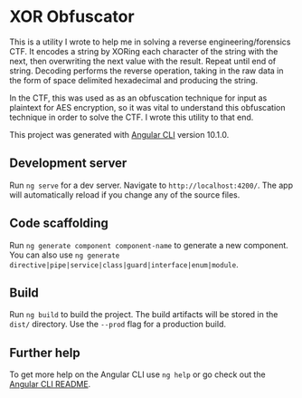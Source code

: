 # XOR Obfuscator

This is a utility I wrote to help me in solving a reverse engineering/forensics CTF. It encodes a string by XORing each character of the string with the next, then overwriting the next value with the result. Repeat until end of string. Decoding performs the reverse operation, taking in the raw data in the form of space delimited hexadecimal and producing the string.

In the CTF, this was used as as an obfuscation technique for input as plaintext for AES encryption, so it was vital to understand this obfuscation technique in order to solve the CTF. I wrote this utility to that end.

This project was generated with [Angular CLI](https://github.com/angular/angular-cli) version 10.1.0.

## Development server

Run `ng serve` for a dev server. Navigate to `http://localhost:4200/`. The app will automatically reload if you change any of the source files.

## Code scaffolding

Run `ng generate component component-name` to generate a new component. You can also use `ng generate directive|pipe|service|class|guard|interface|enum|module`.

## Build

Run `ng build` to build the project. The build artifacts will be stored in the `dist/` directory. Use the `--prod` flag for a production build.

## Further help

To get more help on the Angular CLI use `ng help` or go check out the [Angular CLI README](https://github.com/angular/angular-cli/blob/master/README.md).
